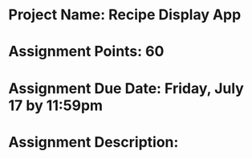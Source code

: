 <h1><b>Project Name:</b> Recipe Display App</h1>

<h1><b>Assignment Points: </b> 60</h1>

<h1><b>Assignment Due Date:</b> Friday, July 17 by 11:59pm </h1>

<h1><b>Assignment Description:</b></h1>